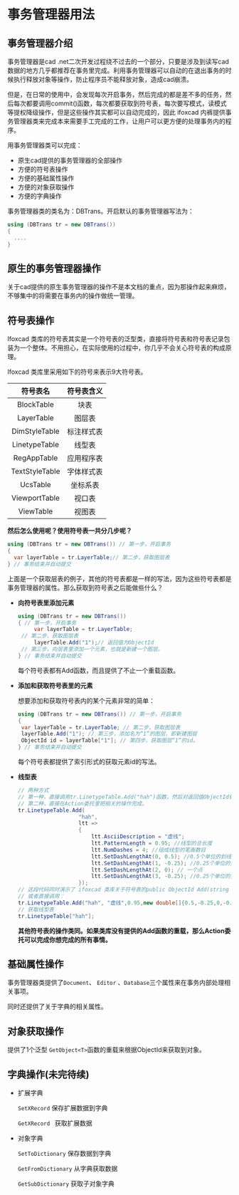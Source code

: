 # 事务管理器用法

## 事务管理器介绍

事务管理器是cad .net二次开发过程绕不过去的一个部分，只要是涉及到读写cad数据的地方几乎都推荐在事务里完成。利用事务管理器可以自动的在退出事务的时候执行释放对象等操作，防止程序员不能释放对象，造成cad崩溃。

但是，在日常的使用中，会发现每次开启事务，然后完成的都是差不多的任务，然后每次都要调用commit()函数，每次都要获取到符号表，每次要写模式，读模式等提权降级操作，但是这些操作其实都可以自动完成的，因此 ifoxcad 内裤提供事务管理器类来完成本来需要手工完成的工作，让用户可以更方便的处理事务内的程序。

用事务管理器类可以完成：

- 原生cad提供的事务管理器的全部操作
- 方便的符号表操作
- 方便的基础属性操作
- 方便的对象获取操作
- 方便的字典操作

事务管理器类的类名为：DBTrans。开启默认的事务管理器写法为：

```csharp
using (DBTrans tr = new DBTrans())
{
  ....
}
```

## 原生的事务管理器操作

关于cad提供的原生事务管理器的操作不是本文档的重点，因为那操作起来麻烦，不够集中的将需要在事务内的操作做统一管理。

## 符号表操作

Ifoxcad 类库的符号表其实是一个符号表的泛型类，直接将符号表和符号表记录包装为一个整体。不用担心，在实际使用的过程中，你几乎不会关心符号表的构成原理。

Ifoxcad 类库里采用如下的符号来表示9大符号表。

| 符号表名           | 符号表含义 |
|:--------------:|:-----:|
| BlockTable     | 块表    |
| LayerTable     | 图层表   |
| DimStyleTable  | 标注样式表 |
| LinetypeTable  | 线型表   |
| RegAppTable    | 应用程序表 |
| TextStyleTable | 字体样式表 |
| UcsTable       | 坐标系表  |
| ViewportTable  | 视口表   |
| ViewTable      | 视图表   |

 **然后怎么使用呢？使用符号表一共分几步呢？** 

```csharp
using (DBTrans tr = new DBTrans()) // 第一步，开启事务
{ 
  var layerTable = tr.LayerTable;// 第二步，获取图层表  
} // 事务结束并自动提交
```

上面是一个获取层表的例子，其他的符号表都是一样的写法，因为这些符号表都是事务管理器的属性。那么获取到符号表之后能做些什么？

- **向符号表里添加元素** 
  
  ```csharp
  using (DBTrans tr = new DBTrans()) 
  { // 第一步，开启事务
       var layerTable = tr.LayerTable;
   // 第二步，获取图层表
       layerTable.Add("1");// 返回值为ObjectId
   // 第三步，向层表里添加一个元素，也就是新建一个图层。
  } // 事务结束并自动提交
  ```
  
  每个符号表都有Add函数，而且提供了不止一个重载函数。

- **添加和获取符号表里的元素** 
  
  想要添加和获取符号表内的某个元素非常的简单：
  
  ```csharp
  using (DBTrans tr = new DBTrans()) // 第一步，开启事务
  { 
   var layerTable = tr.LayerTable; // 第二步，获取图层表
   layerTable.Add("1"); // 第三步，添加名为“1”的图层，即新建图层
   ObjectId id = layerTable["1"]; // 第四步，获取图层“1”的id。   
  } // 事务结束并自动提交
  ```
  
  每个符号表都提供了索引形式的获取元素id的写法。

- **线型表** 
  
  ```csharp
  // 两种方式
  // 第一种，直接调用tr.LinetypeTable.Add("hah")函数，然后对返回值ObjectId做具体的操作。
  // 第二种，直接在Action委托里把相关的操作完成。
  tr.LinetypeTable.Add(
                     "hah",
                     ltt => 
                     {
                         ltt.AsciiDescription = "虚线";
                         ltt.PatternLength = 0.95; //线型的总长度
                         ltt.NumDashes = 4; //组成线型的笔画数目
                         ltt.SetDashLengthAt(0, 0.5); //0.5个单位的划线
                         ltt.SetDashLengthAt(1, -0.25); //0.25个单位的空格
                         ltt.SetDashLengthAt(2, 0); // 一个点
                         ltt.SetDashLengthAt(3, -0.25); //0.25个单位的空格
                     });
  // 这段代码同时演示了 ifoxcad 类库关于符号表的public ObjectId Add(string name, Action<TRecord> action)这个函数的用法。
  // 或者直接调用：
  tr.LinetypeTable.Add("hah", "虚线",0.95,new double[]{0.5,-0.25,0,-0.25});
  // 获取线型表
  tr.LinetypeTable["hah"];
  ```
  
  **其他符号表的操作类同。如果类库没有提供的Add函数的重载，那么Action委托可以完成你想完成的所有事情。** 

## 基础属性操作

事务管理器类提供了`Document`、 `Editor` 、`Database`三个属性来在事务内部处理相关事项。

同时还提供了关于字典的相关属性。

## 对象获取操作

提供了1个泛型 `GetObject<T>`函数的重载来根据ObjectId来获取到对象。

## 字典操作(未完待续)

- 扩展字典
  
  `SetXRecord` 保存扩展数据到字典
  
  `GetXRecord ` 获取扩展数据

- 对象字典
  
  `SetToDictionary` 保存数据到字典
  
  `GetFromDictionary` 从字典获取数据
  
  `GetSubDictionary` 获取子对象字典
